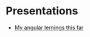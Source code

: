 # Presentations

 - [My angular lernings this far](http://xiphe.github.io/Presentations/angular-fontselect/#/)
 
